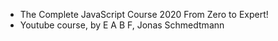 - The Complete JavaScript Course 2020 From Zero to Expert!
- Youtube course, by E A B F, Jonas Schmedtmann